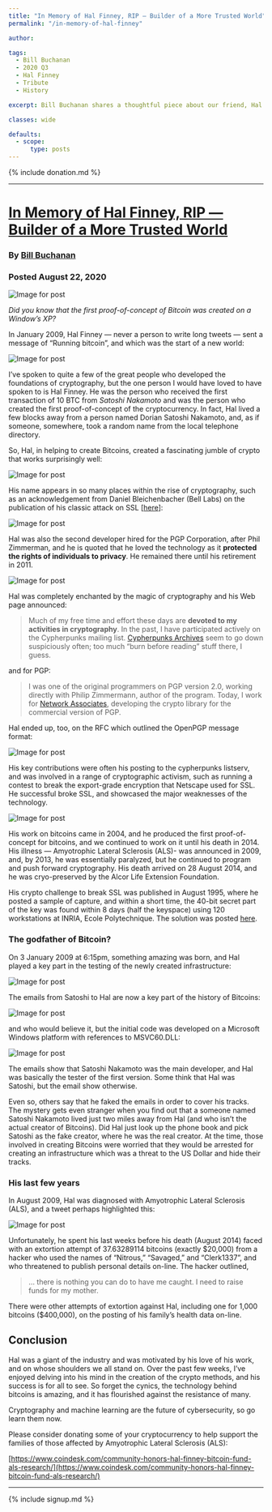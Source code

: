 ```yaml
---
title: "In Memory of Hal Finney, RIP — Builder of a More Trusted World"
permalink: "/in-memory-of-hal-finney"

author: 

tags:
  - Bill Buchanan
  - 2020 Q3
  - Hal Finney
  - Tribute
  - History

excerpt: Bill Buchanan shares a thoughtful piece about our friend, Hal. Posted August 22, 2020.

classes: wide

defaults:
  - scope:
      type: posts
---
```


{% include donation.md %}

***

# [In Memory of Hal Finney, RIP — Builder of a More Trusted World](https://medium.com/asecuritysite-when-bob-met-alice/in-memory-of-hal-finney-rip-builder-of-a-more-trusted-world-aff0ce1cb826)
### By [Bill Buchanan](https://twitter.com/billatnapier)
### Posted August 22, 2020

![Image for post](/assets/images/2020/m8/bb1.jpg)

_Did you know that the first proof-of-concept of Bitcoin was created on a Window’s XP?_

In January 2009, Hal Finney — never a person to write long tweets — sent a message of “Running bitcoin”, and which was the start of a new world:

![Image for post](/assets/images/2020/m8/bb2.jpg)

I’ve spoken to quite a few of the great people who developed the foundations of cryptography, but the one person I would have loved to have spoken to is Hal Finney. He was the person who received the first transaction of 10 BTC from _Satoshi Nakamoto_ and was the person who created the first proof-of-concept of the cryptocurrency. In fact, Hal lived a few blocks away from a person named Dorian Satoshi Nakamoto, and, as if someone, somewhere, took a random name from the local telephone directory.

So, Hal, in helping to create Bitcoins, created a fascinating jumble of crypto that works surprisingly well:

![Image for post](/assets/images/2020/m8/bb3.jpg)

His name appears in so many places within the rise of cryptography, such as an acknowledgement from Daniel Bleichenbacher (Bell Labs) on the publication of his classic attack on SSL [[here](http://archiv.infsec.ethz.ch/education/fs08/secsem/Bleichenbacher98.pdf)]:

![Image for post](/assets/images/2020/m8/bb4.jpg)

Hal was also the second developer hired for the PGP Corporation, after Phil Zimmerman, and he is quoted that he loved the technology as it **protected the rights of individuals to privacy**. He remained there until his retirement in 2011.

![Image for post](/assets/images/2020/m8/bb5.jpg)

Hal was completely enchanted by the magic of cryptography and his Web page announced:

> Much of my free time and effort these days are **devoted to my activities in cryptography**. In the past, I have participated actively on the Cypherpunks mailing list. [Cypherpunks Archives](https://web.archive.org/web/20000815081449/http://www.inet-one.com/cypherpunks/) seem to go down suspiciously often; too much “burn before reading” stuff there, I guess.

and for PGP:

> I was one of the original programmers on PGP version 2.0, working directly with Philip Zimmermann, author of the program. Today, I work for [Network Associates](https://web.archive.org/web/20000815081449/http://www.nai.com/), developing the crypto library for the commercial version of PGP.

Hal ended up, too, on the RFC which outlined the OpenPGP message format:

![Image for post](/assets/images/2020/m8/bb6.jpg)

His key contributions were often his posting to the cypherpunks listserv, and was involved in a range of cryptographic activism, such as running a contest to break the export-grade encryption that Netscape used for SSL. He successful broke SSL, and showcased the major weaknesses of the technology.

![Image for post](/assets/images/2020/m8/bb7.jpg)

His work on bitcoins came in 2004, and he produced the first proof-of-concept for bitcoins, and we continued to work on it until his death in 2014. His illness — Amyotrophic Lateral Sclerosis (ALS)- was announced in 2009, and, by 2013, he was essentially paralyzed, but he continued to program and push forward cryptography. His death arrived on 28 August 2014, and he was cryo-preserved by the Alcor Life Extension Foundation.

His crypto challenge to break SSL was published in August 1995, where he posted a sample of capture, and within a short time, the 40-bit secret part of the key was found within 8 days (half the keyspace) using 120 workstations at INRIA, Ecole Polytechnique. The solution was posted [here](https://web.archive.org/web/20120516155147/http://pauillac.inria.fr/~doligez/ssl/announce.txt).

### The godfather of Bitcoin?

On 3 January 2009 at 6:15pm, something amazing was born, and Hal played a key part in the testing of the newly created infrastructure:

![Image for post](/assets/images/2020/m8/bb8.jpg)

The emails from Satoshi to Hal are now a key part of the history of Bitcoins:

![Image for post](/assets/images/2020/m8/bb9.jpg)

and who would believe it, but the initial code was developed on a Microsoft Windows platform with references to MSVC60.DLL:

![Image for post](/assets/images/2020/m8/bb10.jpg)

The emails show that Satoshi Nakamoto was the main developer, and Hal was basically the tester of the first version. Some think that Hal was Satoshi, but the email show otherwise.

Even so, others say that he faked the emails in order to cover his tracks. The mystery gets even stranger when you find out that a someone named Satoshi Nakamoto lived just two miles away from Hal (and who isn’t the actual creator of Bitcoins). Did Hal just look up the phone book and pick Satoshi as the fake creator, where he was the real creator. At the time, those involved in creating Bitcoins were worried that they would be arrested for creating an infrastructure which was a threat to the US Dollar and hide their tracks.

### His last few years

In August 2009, Hal was diagnosed with Amyotrophic Lateral Sclerosis (ALS), and a tweet perhaps highlighted this:

![Image for post](/assets/images/2020/m8/bb11.jpg)

Unfortunately, he spent his last weeks before his death (August 2014) faced with an extortion attempt of 37.63289114 bitcoins (exactly $20,000) from a hacker who used the names of “Nitrous,” “Savaged,” and “Clerk1337”, and who threatened to publish personal details on-line. The hacker outlined,

> … there is nothing you can do to have me caught. I need to raise funds for my mother.

There were other attempts of extortion against Hal, including one for 1,000 bitcoins ($400,000), on the posting of his family’s health data on-line.

## Conclusion

Hal was a giant of the industry and was motivated by his love of his work, and on whose shoulders we all stand on. Over the past few weeks, I’ve enjoyed delving into his mind in the creation of the crypto methods, and his success is for all to see. So forget the cynics, the technology behind bitcoins is amazing, and it has flourished against the resistance of many.

Cryptography and machine learning are the future of cybersecurity, so go learn them now.

Please consider donating some of your cryptocurrency to help support the families of those affected by Amyotrophic Lateral Sclerosis (ALS):

[https://www.coindesk.com/community-honors-hal-finney-bitcoin-fund-als-research/](https://www.coindesk.com/community-honors-hal-finney-bitcoin-fund-als-research/)




***

{% include signup.md %}